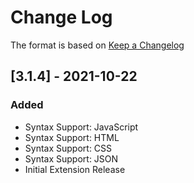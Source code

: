 # Change Log

The format is based on [Keep a Changelog](https://keepachangelog.com)


## [3.1.4] - 2021-10-22
### Added
- Syntax Support: JavaScript
- Syntax Support: HTML
- Syntax Support: CSS
- Syntax Support: JSON
- Initial Extension Release
